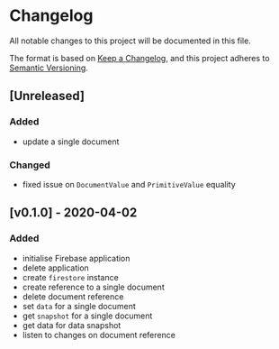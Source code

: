 # Changelog

All notable changes to this project will be documented in this file.

The format is based on [Keep a Changelog](https://keepachangelog.com/en/1.0.0/),
and this project adheres to [Semantic Versioning](https://semver.org/spec/v2.0.0.html).

## [Unreleased]

### Added
- update a single document

### Changed
- fixed issue on `DocumentValue` and `PrimitiveValue` equality

## [v0.1.0] - 2020-04-02

### Added
- initialise Firebase application
- delete application
- create `firestore` instance
- create reference to a single document
- delete document reference
- set `data` for a single document
- get `snapshot` for a single document
- get data for data snapshot
- listen to changes on document reference
